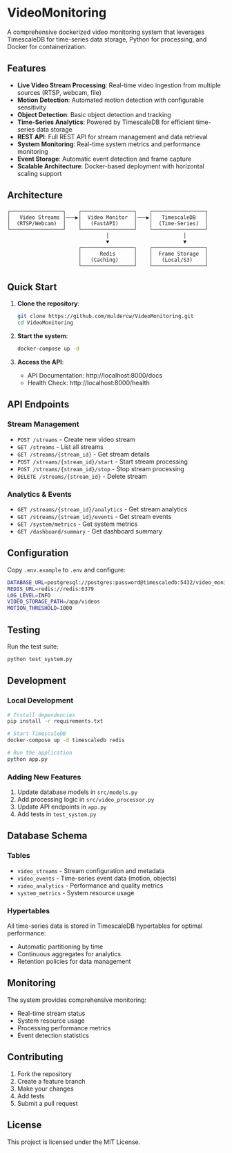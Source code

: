 # VideoMonitoring

A comprehensive dockerized video monitoring system that leverages TimescaleDB for time-series data storage, Python for processing, and Docker for containerization.

## Features

- **Live Video Stream Processing**: Real-time video ingestion from multiple sources (RTSP, webcam, file)
- **Motion Detection**: Automated motion detection with configurable sensitivity
- **Object Detection**: Basic object detection and tracking
- **Time-Series Analytics**: Powered by TimescaleDB for efficient time-series data storage
- **REST API**: Full REST API for stream management and data retrieval
- **System Monitoring**: Real-time system metrics and performance monitoring
- **Event Storage**: Automatic event detection and frame capture
- **Scalable Architecture**: Docker-based deployment with horizontal scaling support

## Architecture

```
┌─────────────────┐    ┌─────────────────┐    ┌─────────────────┐
│   Video Streams │───▶│  Video Monitor  │───▶│   TimescaleDB   │
│  (RTSP/Webcam)  │    │   (FastAPI)     │    │  (Time-Series)  │
└─────────────────┘    └─────────────────┘    └─────────────────┘
                                │                        │
                                ▼                        ▼
                       ┌─────────────────┐    ┌─────────────────┐
                       │      Redis      │    │  Frame Storage  │
                       │   (Caching)     │    │   (Local/S3)    │
                       └─────────────────┘    └─────────────────┘
```

## Quick Start

1. **Clone the repository**:
   ```bash
   git clone https://github.com/muldercw/VideoMonitoring.git
   cd VideoMonitoring
   ```

2. **Start the system**:
   ```bash
   docker-compose up -d
   ```

3. **Access the API**:
   - API Documentation: http://localhost:8000/docs
   - Health Check: http://localhost:8000/health

## API Endpoints

### Stream Management
- `POST /streams` - Create new video stream
- `GET /streams` - List all streams
- `GET /streams/{stream_id}` - Get stream details
- `POST /streams/{stream_id}/start` - Start stream processing
- `POST /streams/{stream_id}/stop` - Stop stream processing
- `DELETE /streams/{stream_id}` - Delete stream

### Analytics & Events
- `GET /streams/{stream_id}/analytics` - Get stream analytics
- `GET /streams/{stream_id}/events` - Get stream events
- `GET /system/metrics` - Get system metrics
- `GET /dashboard/summary` - Get dashboard summary

## Configuration

Copy `.env.example` to `.env` and configure:

```bash
DATABASE_URL=postgresql://postgres:password@timescaledb:5432/video_monitoring
REDIS_URL=redis://redis:6379
LOG_LEVEL=INFO
VIDEO_STORAGE_PATH=/app/videos
MOTION_THRESHOLD=1000
```

## Testing

Run the test suite:
```bash
python test_system.py
```

## Development

### Local Development
```bash
# Install dependencies
pip install -r requirements.txt

# Start TimescaleDB
docker-compose up -d timescaledb redis

# Run the application
python app.py
```

### Adding New Features
1. Update database models in `src/models.py`
2. Add processing logic in `src/video_processor.py`
3. Update API endpoints in `app.py`
4. Add tests in `test_system.py`

## Database Schema

### Tables
- `video_streams` - Stream configuration and metadata
- `video_events` - Time-series event data (motion, objects)
- `video_analytics` - Performance and quality metrics
- `system_metrics` - System resource usage

### Hypertables
All time-series data is stored in TimescaleDB hypertables for optimal performance:
- Automatic partitioning by time
- Continuous aggregates for analytics
- Retention policies for data management

## Monitoring

The system provides comprehensive monitoring:
- Real-time stream status
- System resource usage
- Processing performance metrics
- Event detection statistics

## Contributing

1. Fork the repository
2. Create a feature branch
3. Make your changes
4. Add tests
5. Submit a pull request

## License

This project is licensed under the MIT License.
